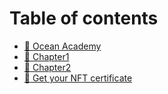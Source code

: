 # Table of contents

* [🍤 Ocean Academy](README.md)
* [🍟 Chapter1](chapter1.md)
* [🥞 Chapter2](chapter2.md)
* [🍷 Get your NFT certificate](get-your-nft-certificate.md)
